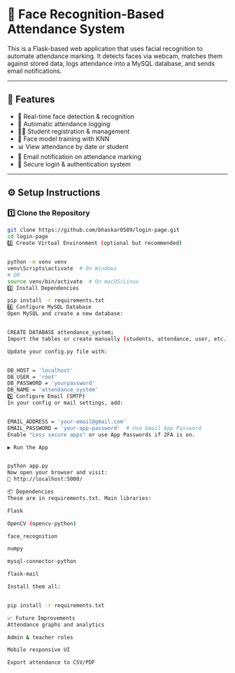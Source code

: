 # 🧠 Face Recognition-Based Attendance System

This is a Flask-based web application that uses facial recognition to automate attendance marking. It detects faces via webcam, matches them against stored data, logs attendance into a MySQL database, and sends email notifications.

---

## 📌 Features

- 🎥 Real-time face detection & recognition
- 📅 Automatic attendance logging
- 🧑‍🎓 Student registration & management
- 🧠 Face model training with KNN
- 📊 View attendance by date or student
- 📧 Email notification on attendance marking
- 🔐 Secure login & authentication system

---

## ⚙️ Setup Instructions

### 1️⃣ Clone the Repository
```bash
git clone https://github.com/bhaskar0509/login-page.git
cd login-page
2️⃣ Create Virtual Environment (optional but recommended)


python -m venv venv
venv\Scripts\activate  # On Windows
# OR
source venv/bin/activate  # On macOS/Linux
3️⃣ Install Dependencies

pip install -r requirements.txt
4️⃣ Configure MySQL Database
Open MySQL and create a new database:


CREATE DATABASE attendance_system;
Import the tables or create manually (students, attendance, user, etc.).

Update your config.py file with:


DB_HOST = 'localhost'
DB_USER = 'root'
DB_PASSWORD = 'yourpassword'
DB_NAME = 'attendance_system'
5️⃣ Configure Email (SMTP)
In your config or mail settings, add:


EMAIL_ADDRESS = 'your-email@gmail.com'
EMAIL_PASSWORD = 'your-app-password'  # Use Gmail App Password
Enable "Less secure apps" or use App Passwords if 2FA is on.

▶️ Run the App


python app.py
Now open your browser and visit:
🔗 http://localhost:5000/

📦 Dependencies
These are in requirements.txt. Main libraries:

Flask

OpenCV (opencv-python)

face_recognition

numpy

mysql-connector-python

flask-mail

Install them all:


pip install -r requirements.txt

📈 Future Improvements
Attendance graphs and analytics

Admin & teacher roles

Mobile responsive UI

Export attendance to CSV/PDF



